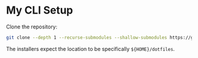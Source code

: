 # My CLI Setup

Clone the repository:

```sh
git clone --depth 1 --recurse-submodules --shallow-submodules https://github.com/yarnabrina/dotfiles.git ${HOME}/dotfiles
```

The installers expect the location to be specifically `${HOME}/dotfiles`.
